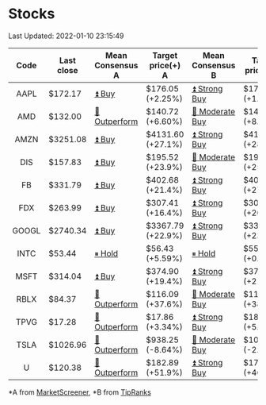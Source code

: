# Stocks
Last Updated: 2022-01-10 23:15:49

|Code|Last close|Mean Consensus A|Target price(+) A|Mean Consensus B|Target price(+) B|
|:--:|-|-|-|-|-|
|AAPL|$172.17|[⏫ Buy](https://m.marketscreener.com/quote/stock/-4849/)|$176.05 (+2.25%)|[⏫ Strong Buy](https://www.tipranks.com/stocks/aapl/forecast)|$175.28 (+1.79%)|
|AMD|$132.00|[🔼 Outperform](https://m.marketscreener.com/quote/stock/-19475876/)|$140.72 (+6.60%)|[🔼 Moderate Buy](https://www.tipranks.com/stocks/amd/forecast)|$143.15 (+8.45%)|
|AMZN|$3251.08|[⏫ Buy](https://m.marketscreener.com/quote/stock/-12864605/)|$4131.60 (+27.1%)|[⏫ Strong Buy](https://www.tipranks.com/stocks/amzn/forecast)|$4144.17 (+28.49%)|
|DIS|$157.83|[⏫ Buy](https://m.marketscreener.com/quote/stock/-4842/)|$195.52 (+23.9%)|[🔼 Moderate Buy](https://www.tipranks.com/stocks/dis/forecast)|$196.21 (+25.29%)|
|FB|$331.79|[⏫ Buy](https://m.marketscreener.com/quote/stock/-10547141/)|$402.68 (+21.4%)|[⏫ Strong Buy](https://www.tipranks.com/stocks/fb/forecast)|$409.02 (+27.23%)|
|FDX|$263.99|[⏫ Buy](https://m.marketscreener.com/quote/stock/-12585/)|$307.41 (+16.4%)|[⏫ Strong Buy](https://www.tipranks.com/stocks/fdx/forecast)|$309.07 (+20.93%)|
|GOOGL|$2740.34|[⏫ Buy](https://m.marketscreener.com/quote/stock/-24203373/)|$3367.79 (+22.9%)|[⏫ Strong Buy](https://www.tipranks.com/stocks/googl/forecast)|$3368.75 (+23.87%)|
|INTC|$53.44|[⏸ Hold](https://m.marketscreener.com/quote/stock/-4829/)|$56.43 (+5.59%)|[⏸ Hold](https://www.tipranks.com/stocks/intc/forecast)|$55.52 (+0.56%)|
|MSFT|$314.04|[⏫ Buy](https://m.marketscreener.com/quote/stock/-4835/)|$374.90 (+19.4%)|[⏫ Strong Buy](https://www.tipranks.com/stocks/msft/forecast)|$371.36 (+21.04%)|
|RBLX|$84.37|[🔼 Outperform](https://m.marketscreener.com/quote/stock/-117793644/)|$116.09 (+37.6%)|[🔼 Moderate Buy](https://www.tipranks.com/stocks/rblx/forecast)|$116.90 (+38.21%)|
|TPVG|$17.28|[🔼 Outperform](https://m.marketscreener.com/quote/stock/-15933327/)|$17.86 (+3.34%)|[⏫ Strong Buy](https://www.tipranks.com/stocks/tpvg/forecast)|$18.13 (+5.04%)|
|TSLA|$1026.96|[🔼 Outperform](https://m.marketscreener.com/quote/stock/-6344549/)|$938.25 (-8.64%)|[🔼 Moderate Buy](https://www.tipranks.com/stocks/tsla/forecast)|$1032.30 (-2.44%)|
|U|$120.38|[🔼 Outperform](https://m.marketscreener.com/quote/stock/-112492634/)|$182.89 (+51.9%)|[⏫ Strong Buy](https://www.tipranks.com/stocks/u/forecast)|$179.22 (+46.51%)|


*A from [MarketScreener](https://www.marketscreener.com), *B from [TipRanks](https://www.tipranks.com)
